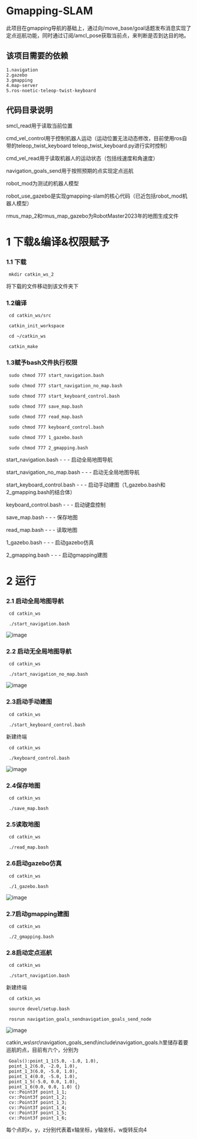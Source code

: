 # Gmapping-SLAM

此项目在gmapping导航的基础上，通过向/move_base/goal话题发布消息实现了定点巡航功能，同时通过订阅/amcl_pose获取当前点，来判断是否到达目的地。

## 该项目需要的依赖
```
1.navigation
2.gazebo
3.gmapping
4.map-server
5.ros-noetic-teleop-twist-keyboard
```

## 代码目录说明
smcl_read用于读取当前位置

cmd_vel_control用于控制机器人运动（运动位置无法动态修改，目前使用ros自带的teleop_twist_keyboard teleop_twist_keyboard.py进行实时控制）

cmd_vel_read用于读取机器人的运动状态（包括线速度和角速度）

navigation_goals_send用于按照预期的点实现定点巡航

robot_mod为测试的机器人模型

robot_use_gazebo是实现gmapping-slam的核心代码（已近包括robot_mod机器人模型）

rmus_map_2和rmus_map_gazebo为RobotMaster2023年的地图生成文件


# 1 下载&编译&权限赋予
### 1.1 下载
```
 mkdir catkin_ws_2
```
将下载的文件移动到该文件夹下

### 1.2编译
```
 cd catkin_ws/src

 catkin_init_workspace

 cd ~/catkin_ws

 catkin_make
```

### 1.3赋予bash文件执行权限

```
 sudo chmod 777 start_navigation.bash 

 sudo chmod 777 start_navigation_no_map.bash

 sudo chmod 777 start_keyboard_control.bash

 sudo chmod 777 save_map.bash

 sudo chmod 777 read_map.bash

 sudo chmod 777 keyboard_control.bash

 sudo chmod 777 1_gazebo.bash
 
 sudo chmod 777 2_gmapping.bash
```

start_navigation.bash - - - 启动全局地图导航

start_navigation_no_map.bash - - - 启动无全局地图导航

start_keyboard_control.bash - - - 启动手动建图（1_gazebo.bash和2_gmapping.bash的结合体）

keyboard_control.bash - - - 启动键盘控制

save_map.bash - - - 保存地图

read_map.bash - - - 读取地图

1_gazebo.bash - - - 启动gazebo仿真

2_gmapping.bash - - - 启动gmapping建图

# 2 运行

### 2.1 启动全局地图导航
```
 cd catkin_ws

 ./start_navigation.bash
```
![image](git-img\全局地图导航.png)

### 2.2 启动无全局地图导航
```
 cd catkin_ws

 ./start_navigation_no_map.bash
```
![image](git-img\无全局地图导航.png)

### 2.3启动手动建图
```
 cd catkin_ws

 ./start_keyboard_control.bash
```
新建终端
```
 cd catkin_ws

 ./keyboard_control.bash
```
![image](git-img\手动建图.png)


### 2.4保存地图
```
 cd catkin_ws

 ./save_map.bash
```

### 2.5读取地图
```
 cd catkin_ws

 ./read_map.bash
```

### 2.6启动gazebo仿真
```
 cd catkin_ws

 ./1_gazebo.bash
```
![image](git-img\gazebo仿真.png)

### 2.7启动gmapping建图
```
 cd catkin_ws

 ./2_gmapping.bash
```

### 2.8启动定点巡航
```
 cd catkin_ws

 ./start_navigation.bash
```
新建终端
```
 cd catkin_ws

 source devel/setup.bash

 rosrun navigation_goals_sendnavigation_goals_send_node 
```
![image](git-img\定点巡航.png)

catkin_ws\src\navigation_goals_send\include\navigation_goals.h里储存着要巡航的点，目前有六个，分别为
```
 Goals():point_1_1(5.0, -1.0, 1.0),
 point_1_2(6.0, -2.0, 1.0),
 point_1_3(6.0, -5.0, 1.0),
 point_1_4(0.0, -5.0, 1.0),
 point_1_5(-5.0, 0.0, 1.0),
 point_1_6(0.0, 0.0, 1.0) {}
 cv::Point3f point_1_1;
 cv::Point3f point_1_2;
 cv::Point3f point_1_3;
 cv::Point3f point_1_4;
 cv::Point3f point_1_5;
 cv::Point3f point_1_6;
```
每个点的x，y，z分别代表着x轴坐标，y轴坐标，w旋转反向4
